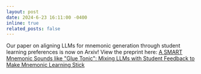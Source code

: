 ```yaml
---
layout: post
date: 2024-6-23 16:11:00 -0400
inline: true
related_posts: false
---
```


Our paper on aligning LLMs for mnemonic generation through student learning preferences is now on Arxiv! View the preprint here: [A SMART Mnemonic Sounds like "Glue Tonic": Mixing LLMs with Student Feedback to Make Mnemonic Learning Stick](https://arxiv.org/abs/2406.15352)
